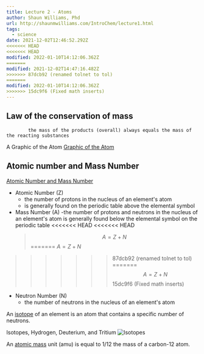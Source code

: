 ```yaml
---
title: Lecture 2 - Atoms
author: Shaun Williams, Phd
url: http://shaunmwilliams.com/IntroChem/lecture1.html
tags:
  - science
date: 2021-12-02T12:46:52.292Z
<<<<<<< HEAD
<<<<<<< HEAD
modified: 2022-01-10T14:12:06.362Z
=======
modified: 2021-12-02T14:47:16.482Z
>>>>>>> 87dcb92 (renamed tolnet to tol)
=======
modified: 2022-01-10T14:12:06.362Z
>>>>>>> 15dc9f6 (Fixed math inserts)
---
```


## Law of the conservation of mass

            the mass of the products (overall) always equals the mass of the reacting substances

A Graphic of the Atom
[Graphic of the Atom](https://shaunmwilliams.com/IntroChem/lecture2.html#slide-7)

## Atomic number and Mass Number

[Atomic Number and Mass Number](https://shaunmwilliams.com/IntroChem/lecture2.html#slide-14)

- Atomic Number (Z)
  - the number of protons in the nucleus of an element's atom
  - is generally found on the periodic table above the elemental symbol
- Mass Number (A)
  -the number of protons and neutrons in the nucleus of an element's atom
  is generally found below the elemental symbol on the periodic table
<<<<<<< HEAD
<<<<<<< HEAD
  > $$ A = Z + N $$
=======
  > $A = Z + N$
>>>>>>> 87dcb92 (renamed tolnet to tol)
=======
  > $$ A = Z + N $$
>>>>>>> 15dc9f6 (Fixed math inserts)
- Neutron Number (N)
  - the number of neutrons in the nucleus of an element's atom

An [isotope](https://shaunmwilliams.com/IntroChem/lecture2.html#slide-15) of an element is an atom that contains a specific number of neutrons.

Isotopes, Hydrogen, Deuterium, and Tritium
![Isotopes](https://shaunmwilliams.com/IntroChem/figures/chapter2/Picture7.jpg)

An [atomic mass](https://shaunmwilliams.com/IntroChem/lecture2.html#slide-19) unit (amu) is equal to 1/12 the mass of a carbon-12 atom.
